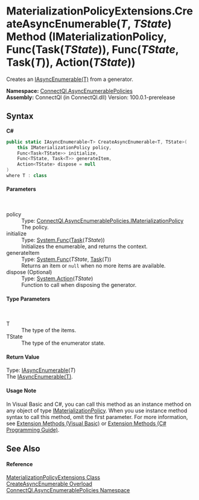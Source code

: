 # MaterializationPolicyExtensions.CreateAsyncEnumerable(*T*, *TState*) Method (IMaterializationPolicy, Func(Task(*TState*)), Func(*TState*, Task(*T*)), Action(*TState*))
 

Creates an <a href="T_ConnectQl_AsyncEnumerables_IAsyncEnumerable_1">IAsyncEnumerable(T)</a> from a generator.

**Namespace:**&nbsp;<a href="N_ConnectQl_AsyncEnumerablePolicies">ConnectQl.AsyncEnumerablePolicies</a><br />**Assembly:**&nbsp;ConnectQl (in ConnectQl.dll) Version: 100.0.1-prerelease

## Syntax

**C#**<br />
``` C#
public static IAsyncEnumerable<T> CreateAsyncEnumerable<T, TState>(
	this IMaterializationPolicy policy,
	Func<Task<TState>> initialize,
	Func<TState, Task<T>> generateItem,
	Action<TState> dispose = null
)
where T : class

```


#### Parameters
&nbsp;<dl><dt>policy</dt><dd>Type: <a href="T_ConnectQl_AsyncEnumerablePolicies_IMaterializationPolicy">ConnectQl.AsyncEnumerablePolicies.IMaterializationPolicy</a><br />The policy.</dd><dt>initialize</dt><dd>Type: <a href="http://msdn2.microsoft.com/en-us/library/bb534960" target="_blank">System.Func</a>(<a href="http://msdn2.microsoft.com/en-us/library/dd321424" target="_blank">Task</a>(*TState*))<br />Initializes the enumerable, and returns the context.</dd><dt>generateItem</dt><dd>Type: <a href="http://msdn2.microsoft.com/en-us/library/bb549151" target="_blank">System.Func</a>(*TState*, <a href="http://msdn2.microsoft.com/en-us/library/dd321424" target="_blank">Task</a>(*T*))<br />Returns an item or `null` when no more items are available.</dd><dt>dispose (Optional)</dt><dd>Type: <a href="http://msdn2.microsoft.com/en-us/library/018hxwa8" target="_blank">System.Action</a>(*TState*)<br />Function to call when disposing the generator.</dd></dl>

#### Type Parameters
&nbsp;<dl><dt>T</dt><dd>The type of the items.</dd><dt>TState</dt><dd>The type of the enumerator state.</dd></dl>

#### Return Value
Type: <a href="T_ConnectQl_AsyncEnumerables_IAsyncEnumerable_1">IAsyncEnumerable</a>(*T*)<br />The <a href="T_ConnectQl_AsyncEnumerables_IAsyncEnumerable_1">IAsyncEnumerable(T)</a>.

#### Usage Note
In Visual Basic and C#, you can call this method as an instance method on any object of type <a href="T_ConnectQl_AsyncEnumerablePolicies_IMaterializationPolicy">IMaterializationPolicy</a>. When you use instance method syntax to call this method, omit the first parameter. For more information, see <a href="http://msdn.microsoft.com/en-us/library/bb384936.aspx">Extension Methods (Visual Basic)</a> or <a href="http://msdn.microsoft.com/en-us/library/bb383977.aspx">Extension Methods (C# Programming Guide)</a>.

## See Also


#### Reference
<a href="T_ConnectQl_AsyncEnumerablePolicies_MaterializationPolicyExtensions">MaterializationPolicyExtensions Class</a><br /><a href="Overload_ConnectQl_AsyncEnumerablePolicies_MaterializationPolicyExtensions_CreateAsyncEnumerable">CreateAsyncEnumerable Overload</a><br /><a href="N_ConnectQl_AsyncEnumerablePolicies">ConnectQl.AsyncEnumerablePolicies Namespace</a><br />